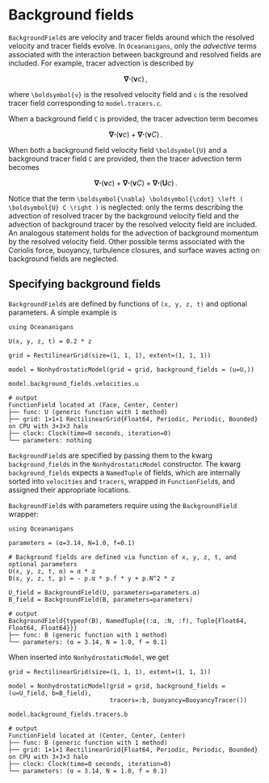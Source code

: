 # Background fields

`BackgroundField`s are velocity and tracer fields around which the resolved
velocity and tracer fields evolve. In `Oceananigans`, only the _advective_ terms
associated with the interaction between background and resolved fields are included.
For example, tracer advection is described by

```math
\boldsymbol{\nabla} \boldsymbol{\cdot} \left ( \boldsymbol{v} c \right ) \, ,
```

where ``\boldsymbol{v}`` is the resolved velocity field and ``c`` is the resolved
tracer field corresponding to `model.tracers.c`. 

When a background field ``C`` is provided, the tracer advection term becomes

```math
\boldsymbol{\nabla} \boldsymbol{\cdot} \left ( \boldsymbol{v} c \right ) 
    + \boldsymbol{\nabla} \boldsymbol{\cdot} \left ( \boldsymbol{v} C \right ) \, .
```

When both a background field velocity field ``\boldsymbol{U}`` and a background tracer field ``C``
are provided, then the tracer advection term becomes

```math
\boldsymbol{\nabla} \boldsymbol{\cdot} \left ( \boldsymbol{v} c \right ) 
    + \boldsymbol{\nabla} \boldsymbol{\cdot} \left ( \boldsymbol{v} C \right )
    + \boldsymbol{\nabla} \boldsymbol{\cdot} \left ( \boldsymbol{U} c \right ) \, .
```

Notice that the term ``\boldsymbol{\nabla} \boldsymbol{\cdot} \left ( \boldsymbol{U} C \right )`` 
is neglected: only the terms describing the advection of resolved tracer by the background 
velocity field and the advection of background tracer by the resolved velocity field are included.
An analogous statement holds for the advection of background momentum by the resolved
velocity field.
Other possible terms associated with the Coriolis force, buoyancy, turbulence closures,
and surface waves acting on background fields are neglected.

## Specifying background fields

`BackgroundField`s are defined by functions of ``(x, y, z, t)`` and optional parameters. A 
simple example is

```jldoctest
using Oceananigans

U(x, y, z, t) = 0.2 * z

grid = RectilinearGrid(size=(1, 1, 1), extent=(1, 1, 1))

model = NonhydrostaticModel(grid = grid, background_fields = (u=U,))

model.background_fields.velocities.u

# output
FunctionField located at (Face, Center, Center)
├── func: U (generic function with 1 method)
├── grid: 1×1×1 RectilinearGrid{Float64, Periodic, Periodic, Bounded} on CPU with 3×3×3 halo
├── clock: Clock(time=0 seconds, iteration=0)
└── parameters: nothing
```

`BackgroundField`s are specified by passing them to the kwarg `background_fields`
in the `NonhydrostaticModel` constructor. The kwarg `background_fields` expects
a `NamedTuple` of fields, which are internally sorted into `velocities` and `tracers`,
wrapped in `FunctionField`s, and assigned their appropriate locations.

`BackgroundField`s with parameters require using the `BackgroundField` wrapper:

```jldoctest moar_background
using Oceananigans

parameters = (α=3.14, N=1.0, f=0.1)

# Background fields are defined via function of x, y, z, t, and optional parameters
U(x, y, z, t, α) = α * z
B(x, y, z, t, p) = - p.α * p.f * y + p.N^2 * z 

U_field = BackgroundField(U, parameters=parameters.α)
B_field = BackgroundField(B, parameters=parameters)

# output
BackgroundField{typeof(B), NamedTuple{(:α, :N, :f), Tuple{Float64, Float64, Float64}}}
├── func: B (generic function with 1 method)
└── parameters: (α = 3.14, N = 1.0, f = 0.1)
```

When inserted into `NonhydrostaticModel`, we get

```jldoctest moar_background
grid = RectilinearGrid(size=(1, 1, 1), extent=(1, 1, 1))

model = NonhydrostaticModel(grid = grid, background_fields = (u=U_field, b=B_field),
                            tracers=:b, buoyancy=BuoyancyTracer())

model.background_fields.tracers.b

# output
FunctionField located at (Center, Center, Center)
├── func: B (generic function with 1 method)
├── grid: 1×1×1 RectilinearGrid{Float64, Periodic, Periodic, Bounded} on CPU with 3×3×3 halo
├── clock: Clock(time=0 seconds, iteration=0)
└── parameters: (α = 3.14, N = 1.0, f = 0.1)
```


